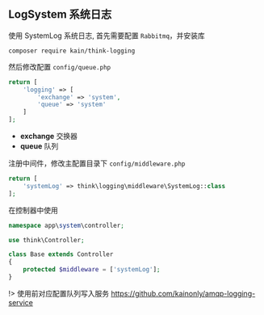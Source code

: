 ## LogSystem 系统日志

使用 SystemLog 系统日志, 首先需要配置 `Rabbitmq`，并安装库

```shell
composer require kain/think-logging
```

然后修改配置 `config/queue.php`

```php
return [
    'logging' => [
        'exchange' => 'system',
        'queue' => 'system'
    ]
];
```

- **exchange** 交换器
- **queue** 队列

注册中间件，修改主配置目录下 `config/middleware.php`

```php
return [
    'systemLog' => think\logging\middleware\SystemLog::class
];
```

在控制器中使用

```php
namespace app\system\controller;

use think\Controller;

class Base extends Controller
{
    protected $middleware = ['systemLog'];
}
```

!> 使用前对应配置队列写入服务 https://github.com/kainonly/amqp-logging-service